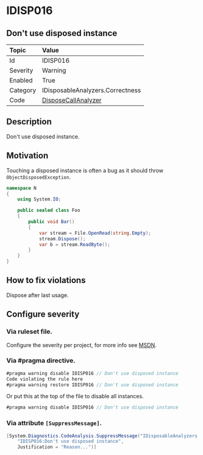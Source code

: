 # IDISP016
## Don't use disposed instance

| Topic    | Value
| :--      | :--
| Id       | IDISP016
| Severity | Warning
| Enabled  | True
| Category | IDisposableAnalyzers.Correctness
| Code     | [DisposeCallAnalyzer](https://github.com/DotNetAnalyzers/IDisposableAnalyzers/blob/master/IDisposableAnalyzers/Analyzers/DisposeCallAnalyzer.cs)

## Description

Don't use disposed instance.

## Motivation

Touching a disposed instance is often a bug as it should throw `ObjectDisposedException`.

```cs
namespace N
{
    using System.IO;

    public sealed class Foo
    {
        public void Bar()
        {
            var stream = File.OpenRead(string.Empty);
            stream.Dispose();
            var b = stream.ReadByte();
        }
    }
}
```

## How to fix violations

Dispose after last usage.

<!-- start generated config severity -->
## Configure severity

### Via ruleset file.

Configure the severity per project, for more info see [MSDN](https://msdn.microsoft.com/en-us/library/dd264949.aspx).

### Via #pragma directive.
```C#
#pragma warning disable IDISP016 // Don't use disposed instance
Code violating the rule here
#pragma warning restore IDISP016 // Don't use disposed instance
```

Or put this at the top of the file to disable all instances.
```C#
#pragma warning disable IDISP016 // Don't use disposed instance
```

### Via attribute `[SuppressMessage]`.

```C#
[System.Diagnostics.CodeAnalysis.SuppressMessage("IDisposableAnalyzers.Correctness", 
    "IDISP016:Don't use disposed instance", 
    Justification = "Reason...")]
```
<!-- end generated config severity -->